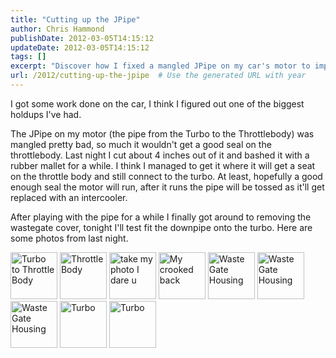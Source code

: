 ```yaml
---
title: "Cutting up the JPipe"
author: Chris Hammond
publishDate: 2012-03-05T14:15:12
updateDate: 2012-03-05T14:15:12
tags: []
excerpt: "Discover how I fixed a mangled JPipe on my car's motor to improve throttle body sealing and prepare for an intercooler replacement."
url: /2012/cutting-up-the-jpipe  # Use the generated URL with year
---
```

<p>I got some work done on the car, I think I figured out one of the biggest holdups I've had.</p> <p>The JPipe on my motor (the pipe from the Turbo to the Throttlebody) was mangled pretty bad, so much it wouldn't get a good seal on the throttlebody. Last night I cut about 4 inches out of it and bashed it with a rubber mallet for a while. I think I managed to get it where it will get a seat on the throttle body and still connect to the turbo. At least, hopefully a good enough seal the motor will run, after it runs the pipe will be tossed as it'll get replaced with an intercooler.</p> <p>After playing with the pipe for a while I finally got around to removing the wastegate cover, tonight I'll test fit the downpipe onto the turbo. Here are some photos from last night.</p> <p><a style="text-decoration: none" target="_blank" href="https://www.flickr.com/photos/chammond/511680556/in/pool-341731@N21"><img height="75" alt="Turbo to Throttle Body" border="0" src="https://farm1.static.flickr.com/221/511680556_c649864acc_m.jpg" /> </a><a style="text-decoration: none" target="_blank" href="https://www.flickr.com/photos/chammond/511708451/in/pool-341731@N21"><img height="75" alt="Throttle Body" border="0" src="https://farm1.static.flickr.com/229/511708451_78d3f96434_m.jpg" /> </a><a style="text-decoration: none" target="_blank" href="https://www.flickr.com/photos/chammond/511682036/in/pool-341731@N21"><img height="75" alt="take my photo I dare u" border="0" src="https://farm1.static.flickr.com/222/511682036_db0f403f6c_m.jpg" /> </a><a style="text-decoration: none" target="_blank" href="https://www.flickr.com/photos/chammond/511709595/in/pool-341731@N21"><img height="75" alt="My crooked back" border="0" src="https://farm1.static.flickr.com/229/511709595_b07e5ace6a_m.jpg" /> </a><a style="text-decoration: none" target="_blank" href="https://www.flickr.com/photos/chammond/511683454/in/pool-341731@N21"><img height="75" alt="Waste Gate Housing" border="0" src="https://farm1.static.flickr.com/197/511683454_f833b66842_m.jpg" /> </a><a style="text-decoration: none" target="_blank" href="https://www.flickr.com/photos/chammond/511684156/in/pool-341731@N21"><img height="75" alt="Waste Gate Housing" border="0" src="https://farm1.static.flickr.com/217/511684156_4fd127c770_m.jpg" /> </a><a style="text-decoration: none" target="_blank" href="https://www.flickr.com/photos/chammond/511711777/in/pool-341731@N21"><img height="75" alt="Waste Gate Housing" border="0" src="https://farm1.static.flickr.com/225/511711777_41c134103c_m.jpg" /> </a><a style="text-decoration: none" target="_blank" href="https://www.flickr.com/photos/chammond/511712479/in/pool-341731@N21"><img height="75" alt="Turbo" border="0" src="https://farm1.static.flickr.com/229/511712479_b7e7c4c596_m.jpg" /> </a><a style="text-decoration: none" target="_blank" href="https://www.flickr.com/photos/chammond/511686158/in/pool-341731@N21"><img height="75" alt="Turbo" border="0" src="https://farm1.static.flickr.com/220/511686158_4201a02c4f_m.jpg" /></a></p>


